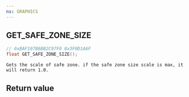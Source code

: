```yaml
---
ns: GRAPHICS
---
```

## GET_SAFE_ZONE_SIZE

```c
// 0xBAF107B6BB2C97F0 0x3F0D1A6F
float GET_SAFE_ZONE_SIZE();
```

```
Gets the scale of safe zone. if the safe zone size scale is max, it will return 1.0.  
```

## Return value
